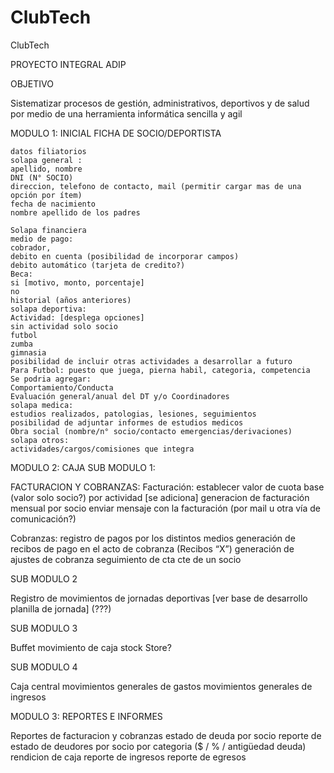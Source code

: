 # ClubTech
ClubTech

PROYECTO INTEGRAL ADIP 

OBJETIVO

Sistematizar procesos de gestión, administrativos, deportivos y de salud por medio de una herramienta informática sencilla y agil

MODULO 1: INICIAL FICHA DE SOCIO/DEPORTISTA

    datos filiatorios 
    solapa general :
    apellido, nombre
    DNI (N° SOCIO)
    direccion, telefono de contacto, mail (permitir cargar mas de una opción por ítem)
    fecha de nacimiento
    nombre apellido de los padres
    
    Solapa financiera
    medio de pago: 
    cobrador,
    debito en cuenta (posibilidad de incorporar campos) 
    debito automático (tarjeta de credito?)
    Beca: 
    si [motivo, monto, porcentaje]
    no
    historial (años anteriores)
    solapa deportiva:
    Actividad: [desplega opciones] 
    sin actividad solo socio
    futbol
    zumba
    gimnasia
    posibilidad de incluir otras actividades a desarrollar a futuro
    Para Futbol: puesto que juega, pierna habil, categoria, competencia
    Se podria agregar:
    Comportamiento/Conducta
    Evaluación general/anual del DT y/o Coordinadores
    solapa medica:
    estudios realizados, patologias, lesiones, seguimientos
    posibilidad de adjuntar informes de estudios medicos
    Obra social (nombre/n° socio/contacto emergencias/derivaciones)
    solapa otros:
    actividades/cargos/comisiones que integra

MODULO 2: CAJA
SUB MODULO 1:

FACTURACION Y COBRANZAS:
Facturación:
establecer valor de cuota
base (valor solo socio?)
por actividad [se adiciona]
generacion de facturación mensual por socio
enviar mensaje con la facturación (por mail u otra vía de comunicación?)


Cobranzas:
registro de pagos por los distintos medios
generación de recibos de pago en el acto de cobranza (Recibos “X”)
generación de ajustes de cobranza
seguimiento de cta cte de un socio

SUB MODULO 2

Registro de movimientos de jornadas deportivas [ver base de desarrollo planilla de jornada] (???)

SUB MODULO 3

Buffet
movimiento de caja
stock
Store?

SUB MODULO 4

Caja central
movimientos generales de gastos
movimientos generales de ingresos

MODULO 3: REPORTES E INFORMES

Reportes de facturacion y cobranzas
estado de deuda por socio
reporte de estado de deudores por socio por categoria ($ / % / antigüedad deuda)
rendicion de caja
reporte de ingresos
reporte de egresos

